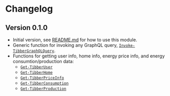 # Changelog

## Version 0.1.0

* Initial version, see [README.md](README.md#usage) for how to use this module.
* Generic function for invoking any GraphQL query, [`Invoke-TibberGraphQLQuery`](docs/functions/Invoke-TibberGraphQLQuery.md).
* Functions for getting user info, home info, energy price info, and energy consumtion/production data:
  * [`Get-TibberUser`](docs/functions/Get-TibberUser.md)
  * [`Get-TibberHome`](docs/functions/Get-TibberHome.md)
  * [`Get-TibberPriceInfo`](docs/functions/Get-TibberPriceInfo.md)
  * [`Get-TibberConsumption`](docs/functions/Get-TibberConsumption.md)
  * [`Get-TibberProduction`](docs/functions/Get-TibberProduction.md)
